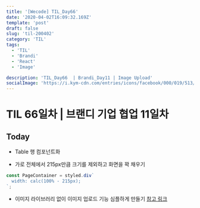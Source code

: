```yaml
---
title: '[Wecode] TIL_Day66'
date: '2020-04-02T16:09:32.169Z'
template: 'post'
draft: false
slug: 'til-200402'
category: 'TIL'
tags:
  - 'TIL'
  - 'Brandi'
  - 'React'
  - 'Image'

description: 'TIL_Day66  | Brandi_Day11 | Image Upload'
socialImage: 'https://i.kym-cdn.com/entries/icons/facebook/000/019/513/til.jpg'
---
```


# TIL 66일차 | 브랜디 기업 협업 11일차

## Today

- Table 행 컴포넌트화

- 가로 전체에서 215px만큼 크기를 제외하고 화면을 꽉 채우기

```js
const PageContainer = styled.div`
  width: calc(100% - 215px);
`;
```

- 이미지 라이브러리 없이 이미지 업로드 기능 심플하게 만들기
  [참고 링크](https://gist.github.com/hartzis/0b77920380736f98e4f9)
